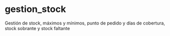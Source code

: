 # gestion_stock
Gestión de stock, máximos y mínimos, punto de pedido y días de cobertura, stock sobrante y stock faltante
